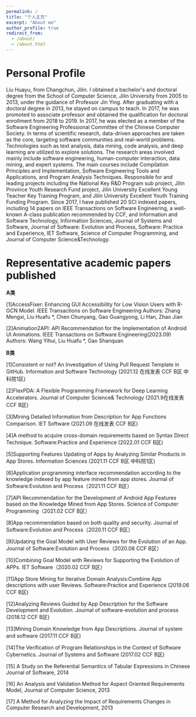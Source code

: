 ```yaml
---
permalink: /
title: "个人主页"
excerpt: "About me"
author_profile: true
redirect_from: 
  - /about/
  - /about.html
---
```

Personal Profile
======
Liu Huayu, from Changchun, Jilin.
I obtained a bachelor's and doctoral degree from the School of Computer Science, Jilin University from 2005 to 2013, under the guidance of Professor Jin Ying. After graduating with a doctoral degree in 2013, he stayed on campus to teach. In 2017, he was promoted to associate professor and obtained the qualification for doctoral enrollment from 2018 to 2019. In 2017, he was elected as a member of the Software Engineering Professional Committee of the Chinese Computer Society.
In terms of scientific research, data-driven approaches are taken as the core, targeting software communities and real-world problems. Technologies such as text analysis, data mining, code analysis, and deep learning are utilized to explore solutions. The research areas involved mainly include software engineering, human-computer interaction, data mining, and expert systems.
The main courses include Compilation Principles and Implementation, Software Engineering Tools and Applications, and Program Analysis Techniques. Responsible for and leading projects including the National Key R&D Program sub project, Jilin Province Youth Research Fund project, Jilin University Excellent Young Teacher Key Training Program, and Jilin University Excellent Youth Training Funding Program. Since 2017, I have published 20 SCI indexed papers, including 14 papers on IEEE Transactions on Software Engineering, a well-known A-class publication recommended by CCF, and Information and Software Technology, Information Sciences, Journal of Systems and Software, Journal of Software: Evolution and Process, Software: Practice and Experience, IET Software, Science of Computer Programming, and Journal of Computer Science&Technology.

Representative academic papers published
======
**A类**

[1]AccessFixer: Enhancing GUI Accessibility for Low Vision Users with R-GCN Model. IEEE Transactions on Software Engineering
Authors: Zhang Mengxi, Liu Huafu *, Chen Chunyang, Gao Guangyong, Li Han, Zhao Jian

[2]Animation2API: API Recommendation for the Implementation of Android UI Animations. IEEE Transactions on Software Engineering(2023.09)
Authors: Wang Yihui, Liu Huafu *, Gao Shanquan

**B类**

[1]Consistent or not? An Investigation of Using Pull Request Template in GitHub.  Information and Software Technology  (2021.12 在线发表 CCF B区 中科院1区)

[2]FlexPDA: A Flexible Programming Framework for Deep Learning Accelerators.  Journal of Computer Science& Technology  (2021.9在线发表 CCF B区)

[3]Mining Detailed Information from Description for App Functions Comparison.  IET Software  (2021.09 在线发表 CCF B区)

[4]A method to acquire cross-domain requirements based on Syntax Direct Technique.  Software:Practice and Experience  (2022.01 CCF B区)

[5]Supporting Features Updating of Apps by Analyzing Similar Products in App Stores. Information Sciences  (2021.11 CCF B区 中科院1区)

[6]Application programming interface recommendation according to the knowledge indexed by app feature mined from app stores. Journal of Software:Evolution and Process（2021.11 CCF B区）

[7]API Recommendation for the Development of Android App Features based on the Knowledge Mined from App Stores. Science of Computer Programming（2021.02 CCF B区）

[8]App recommendation based on both quality and security. Journal of Software:Evolution and Process（2020.11 CCF B区）

[9]Updating the Goal Model with User Reviews for the Evolution of an App. Journal of Software:Evolution and Process（2020.08 CCF B区）

[10]Combining Goal Model with Reviews for Supporting the Evolution of APPs. IET Software（2020.02 CCF B区）

[11]App Store Mining for Iterative Domain Analysis:Combine App descriptions with user Reviews. Software:Practice and Experience (2019.06 CCF B区)

[12]Analyzing Reviews Guided by App Description for the Software Development and Evolution. Journal of software-evolution and process (2018.12 CCF B区) 

[13]Mining Domain Knowledge from App Descriptions. Journal of system and software (2017.11 CCF B区)

[14]The Verification of Program Relationships in the Context of Software Cybernetics. Journal of Systems and Software (2017.02 CCF B区)

[15] A Study on the Referential Semantics of Tabular Expressions in Chinese Journal of Software, 2014

[16] An Analysis and Validation Method for Aspect Oriented Requirements Model, Journal of Computer Science, 2013

[17] A Method for Analyzing the Impact of Requirements Changes in Computer Research and Development, 2013 


